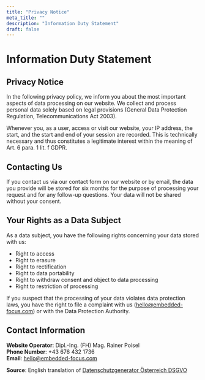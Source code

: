 ```yaml
---
title: "Privacy Notice"
meta_title: ""
description: "Information Duty Statement"
draft: false
---
```


# Information Duty Statement

## Privacy Notice

In the following privacy policy, we inform you about the most important aspects of data processing on our website. We collect and process personal data solely based on legal provisions (General Data Protection Regulation, Telecommunications Act 2003).

Whenever you, as a user, access or visit our website, your IP address, the start, and the start and end of your session are recorded. This is technically necessary and thus constitutes a legitimate interest within the meaning of Art. 6 para. 1 lit. f GDPR.

## Contacting Us

If you contact us via our contact form on our website or by email, the data you provide will be stored for six months for the purpose of processing your request and for any follow-up questions. Your data will not be shared without your consent.

## Your Rights as a Data Subject

As a data subject, you have the following rights concerning your data stored with us:

- Right to access
- Right to erasure
- Right to rectification
- Right to data portability
- Right to withdraw consent and object to data processing
- Right to restriction of processing

If you suspect that the processing of your data violates data protection laws, you have the right to file a complaint with us (hello@embedded-focus.com) or with the Data Protection Authority.

## Contact Information

**Website Operator**: Dipl.-Ing. (FH) Mag. Rainer Poisel  
**Phone Number**: +43 676 432 1736  
**Email**: hello@embedded-focus.com  

**Source**: English translation of [Datenschutzgenerator Österreich DSGVO](https://www.fairesrecht.at/kostenlos-datenschutzerklaerung-erstellen-generator.php)
